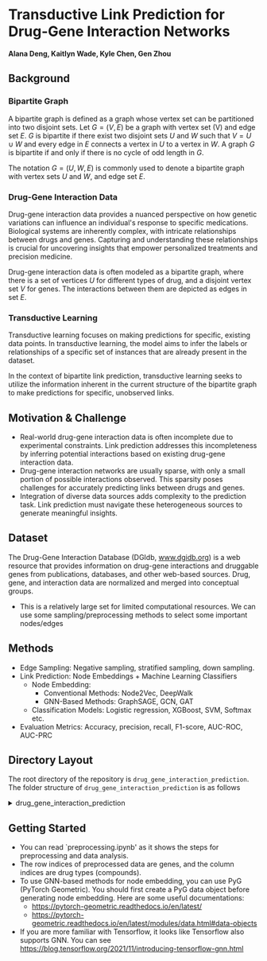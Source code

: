 # Transductive Link Prediction for Drug-Gene Interaction Networks

**Alana Deng, Kaitlyn Wade, Kyle Chen, Gen Zhou**

## Background
### Bipartite Graph
A bipartite graph is defined as a graph whose vertex set can be partitioned into two disjoint sets. Let $G = (V, E)$ be a graph with vertex set \(V\) and edge set $E$. $G$ is bipartite if there exist two disjoint sets $U$ and $W$ such that $V = U \cup W$ and every edge in $E$ connects a vertex in $U$ to a vertex in $W$. A graph $G$ is bipartite if and only if there is no cycle of odd length in $G$.

The notation $G = (U, W, E)$ is commonly used to denote a bipartite graph with vertex sets $U$ and $W$, and edge set $E$.

### Drug-Gene Interaction Data
Drug-gene interaction data provides a nuanced perspective on how genetic variations can influence an individual's response to specific medications. Biological systems are inherently complex, with intricate relationships between drugs and genes. Capturing and understanding these relationships is crucial for uncovering insights that empower personalized treatments and precision medicine.

Drug-gene interaction data is often modeled as a bipartite graph, where there is a set of vertices $U$ for different types of drug, and a disjoint vertex set $V$ for genes. The interactions between them are depicted as edges in set $E$.

### Transductive Learning
Transductive learning focuses on making predictions for specific, existing data points. In transductive learning, the model aims to infer the labels or relationships of a specific set of instances that are already present in the dataset.

In the context of bipartite link prediction, transductive learning seeks to utilize the information inherent in the current structure of the bipartite graph to make predictions for specific, unobserved links.

## Motivation & Challenge
- Real-world drug-gene interaction data is often incomplete due to experimental constraints. Link prediction addresses this incompleteness by inferring potential interactions based on existing drug-gene interaction data.
- Drug-gene interaction networks are usually sparse, with only a small portion of possible interactions observed. This sparsity poses challenges for accurately predicting links between drugs and genes.
- Integration of diverse data sources adds complexity to the prediction task. Link prediction must navigate these heterogeneous sources to generate meaningful insights.

## Dataset
The Drug-Gene Interaction Database (DGIdb, www.dgidb.org) is a web resource that provides information on drug-gene interactions and druggable genes from publications, databases, and other web-based sources. Drug, gene, and interaction data are normalized and merged into conceptual groups.
- This is a relatively large set for limited computational resources. We can use some sampling/preprocessing methods to select some important nodes/edges

## Methods
- Edge Sampling: Negative sampling, stratified sampling, down sampling.
- Link Prediction: Node Embeddings + Machine Learning Classifiers
    - Node Embedding:
        - Conventional Methods: Node2Vec, DeepWalk
        - GNN-Based Methods: GraphSAGE, GCN, GAT
    - Classification Models: Logistic regression, XGBoost, SVM, Softmax etc.
- Evaluation Metrics: Accuracy, precision, recall, F1-score, AUC-ROC, AUC-PRC

## Directory Layout

The root directory of the repository is `drug_gene_interaction_prediction`. The folder structure of `drug_gene_interaction_prediction` is as follows

<details><summary>drug_gene_interaction_prediction</summary>
	
    drug_gene_interaction_prediction/
    │
    ├── README.md
    │
    ├── data
    │   ├── interactions.tsv #Raw drug-gene interaction data without any preprocessing
    │   ├── preprocessed_34_10.tsv #preprocessed interaction matrix (cutoff values: gene 34, drug 10)
    │   └── preprocessed_42_10.tsv #preprocessed interaction matrix (cutoff values: gene 42, drug 10)
    │
    ├── code
    │   ├── preprocessing.ipynb #data preprocessing, analysis, and visualization
    │   ├── graph_prep.py #some functions to prepare graph for training
    │   └── pipeline_test.ipynb #test file, the node-embedding -> train-test-split -> classification pipeline
    │
    └── res # directory to store results
        
      
</details>


## Getting Started

- You can read `preprocessing.ipynb' as it shows the steps for preprocessing and data analysis.
- The row indices of preprocessed data are genes, and the column indices are drug types (compounds).
- To use GNN-based methods for node embedding, you can use PyG (PyTorch Geometric). You should first create a PyG data object before generating node embedding. Here are some useful documentations:
  - https://pytorch-geometric.readthedocs.io/en/latest/
  - https://pytorch-geometric.readthedocs.io/en/latest/modules/data.html#data-objects
- If you are more familiar with Tensorflow, it looks like Tensorflow also supports GNN. You can see https://blog.tensorflow.org/2021/11/introducing-tensorflow-gnn.html

